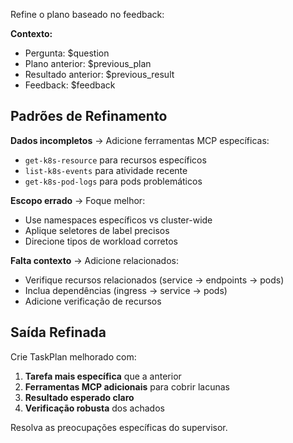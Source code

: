 Refine o plano baseado no feedback:

**Contexto:**

- Pergunta: $question
- Plano anterior: $previous_plan
- Resultado anterior: $previous_result
- Feedback: $feedback

## Padrões de Refinamento

**Dados incompletos** → Adicione ferramentas MCP específicas:

- `get-k8s-resource` para recursos específicos
- `list-k8s-events` para atividade recente
- `get-k8s-pod-logs` para pods problemáticos

**Escopo errado** → Foque melhor:

- Use namespaces específicos vs cluster-wide
- Aplique seletores de label precisos
- Direcione tipos de workload corretos

**Falta contexto** → Adicione relacionados:

- Verifique recursos relacionados (service → endpoints → pods)
- Inclua dependências (ingress → service → pods)
- Adicione verificação de recursos

## Saída Refinada

Crie TaskPlan melhorado com:

1. **Tarefa mais específica** que a anterior
2. **Ferramentas MCP adicionais** para cobrir lacunas
3. **Resultado esperado claro**
4. **Verificação robusta** dos achados

Resolva as preocupações específicas do supervisor.
